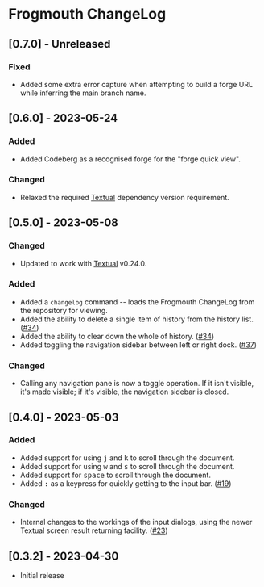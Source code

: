 # Frogmouth ChangeLog

## [0.7.0] - Unreleased

### Fixed

- Added some extra error capture when attempting to build a forge URL while
  inferring the main branch name.

## [0.6.0] - 2023-05-24

### Added

- Added Codeberg as a recognised forge for the "forge quick view".

### Changed

- Relaxed the required [Textual](https://github.com/Textualize/textual)
  dependency version requirement.

## [0.5.0] - 2023-05-08

### Changed

- Updated to work with [Textual](https://github.com/Textualize/textual) v0.24.0.

### Added

- Added a `changelog` command -- loads the Frogmouth ChangeLog from the
  repository for viewing.
- Added the ability to delete a single item of history from the history
  list. ([#34](https://github.com/Textualize/frogmouth/pull/34))
- Added the ability to clear down the whole of history.
  ([#34](https://github.com/Textualize/frogmouth/pull/34))
- Added toggling the navigation sidebar between left or right dock.
  ([#37](https://github.com/Textualize/frogmouth/pull/37))

### Changed

- Calling any navigation pane is now a toggle operation. If it isn't
  visible, it's made visible; if it's visible, the navigation sidebar is
  closed.

## [0.4.0] - 2023-05-03

### Added

- Added support for using <kbd>j</kbd> and <kbd>k</kbd> to scroll through
  the document.
- Added support for using <kbd>w</kbd> and <kbd>s</kbd> to scroll through the document.
- Added support for <kbd>space</kbd> to scroll through the document.
- Added <kbd>:</kbd> as a keypress for quickly getting to the input bar.
  ([#19](https://github.com/Textualize/frogmouth/pull/19))

### Changed

- Internal changes to the workings of the input dialogs, using the newer
  Textual screen result returning facility.
  ([#23](https://github.com/Textualize/frogmouth/pull/23))

## [0.3.2] - 2023-04-30

- Initial release

